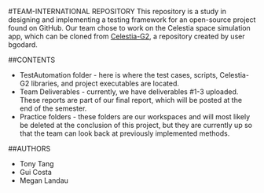 #TEAM-INTERNATIONAL REPOSITORY
This repository is a study in designing and implementing a testing framework for an open-source project found on GitHub. Our team chose to work on the Celestia space simulation app, which can be cloned from [Celestia-G2](https://github.com/bgodard/celestia-g2), a repository created by user bgodard.

##CONTENTS
* TestAutomation folder - here is where the test cases, scripts, Celestia-G2 libraries, and project executables are located.
* Team Deliverables - currently, we have deliverables #1-3 uploaded. These reports are part of our final report, which will be posted at the end of the semester.
* Practice folders - these folders are our workspaces and will most likely be deleted at the conclusion of this project, but they are currently up so that the team can look back at previously implemented methods.

##AUTHORS
* Tony Tang
* Gui Costa
* Megan Landau

